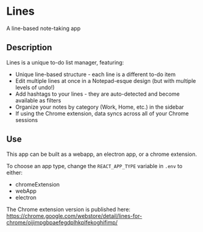 # Lines
A line-based note-taking app

## Description

Lines is a unique to-do list manager, featuring:

- Unique line-based structure - each line is a different to-do item
- Edit multiple lines at once in a Notepad-esque design (but with multiple levels of undo!)
- Add hashtags to your lines - they are auto-detected and become available as filters
- Organize your notes by category (Work, Home, etc.) in the sidebar
- If using the Chrome extension, data syncs across all of your Chrome sessions

## Use

This app can be built as a webapp, an electron app, or a chrome extension. 

To choose an app type, change the `REACT_APP_TYPE` variable in `.env` to either:

- chromeExtension
- webApp
- electron

The Chrome extension version is published here:
https://chrome.google.com/webstore/detail/lines-for-chrome/oijimpgbpaefegdplhkplfekoghifimp/